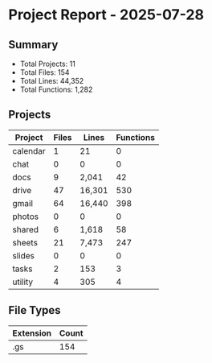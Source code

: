 # Project Report - 2025-07-28

## Summary

- Total Projects: 11
- Total Files: 154
- Total Lines: 44,352
- Total Functions: 1,282

## Projects

| Project | Files | Lines | Functions |
|---------|-------|-------|----------|
| calendar | 1 | 21 | 0 |
| chat | 0 | 0 | 0 |
| docs | 9 | 2,041 | 42 |
| drive | 47 | 16,301 | 530 |
| gmail | 64 | 16,440 | 398 |
| photos | 0 | 0 | 0 |
| shared | 6 | 1,618 | 58 |
| sheets | 21 | 7,473 | 247 |
| slides | 0 | 0 | 0 |
| tasks | 2 | 153 | 3 |
| utility | 4 | 305 | 4 |

## File Types

| Extension | Count |
|-----------|-------|
| .gs | 154 |
